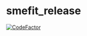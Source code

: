 # smefit_release

[![CodeFactor](https://www.codefactor.io/repository/github/lhcfitnikhef/smefit_release)](https://www.codefactor.io/repository/github/lhcfitnikhef/smefit_release)
